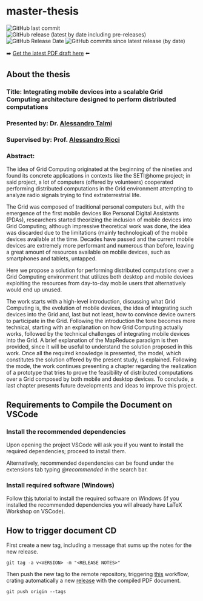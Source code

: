 # master-thesis
![GitHub last commit](https://img.shields.io/github/last-commit/Tale152/master-thesis)
![GitHub release (latest by date including pre-releases)](https://img.shields.io/github/v/release/Tale152/master-thesis?include_prereleases)
![GitHub Release Date](https://img.shields.io/github/release-date/Tale152/master-thesis)
![GitHub commits since latest release (by date)](https://img.shields.io/github/commits-since/Tale152/master-thesis/latest)

➡️ [Get the latest PDF draft here](https://github.com/Tale152/master-thesis/releases/latest) ⬅️

## About the thesis
### Title: __Integrating mobile devices into a scalable Grid Computing architecture designed to perform distributed computations__

### Presented by: Dr. [Alessandro Talmi](https://github.com/Tale152)

### Supervised by: Prof. [Alessandro Ricci](https://www.unibo.it/sitoweb/a.ricci)

### Abstract:
The idea of Grid Computing originated at the beginning of the nineties and found its concrete applications in contexts like the SETI@home project; in said project, a lot of computers (offered by volunteers) cooperated performing distributed computations in the Grid environment attempting to analyze radio signals trying to find extraterrestrial life.  

The Grid was composed of traditional personal computers but, with the emergence of the first mobile devices like Personal Digital Assistants (PDAs), researchers started theorizing the inclusion of mobile devices into Grid Computing; although impressive theoretical work was done, the idea was discarded due to the limitations (mainly technological) of the mobile devices available at the time. Decades have passed and the current mobile devices are extremely more performant and numerous than before, leaving a great amount of resources available on mobile devices, such as smartphones and tablets, untapped.  

Here we propose a solution for performing distributed computations over a Grid Computing environment that utilizes both desktop and mobile devices exploiting the resources from day-to-day mobile users that alternatively would end up unused.  

The work starts with a high-level introduction, discussing what Grid Computing is, the evolution of mobile devices, the idea of integrating such devices into the Grid and, last but not least, how to convince device owners to participate in the Grid. Following the introduction the tone becomes more technical, starting with an explanation on how Grid Computing actually works, followed by the technical challenges of integrating mobile devices into the Grid. A brief explanation of the MapReduce paradigm is then provided, since it will be useful to understand the solution proposed in this work. Once all the required knowledge is presented, the model, which constitutes the solution offered by the present study, is explained. Following the mode, the work continues presenting a chapter regarding the realization of a prototype that tries to prove the feasibility of distributed computations over a Grid composed by both mobile and desktop devices. To conclude, a last chapter presents future developments and ideas to improve this project.

## Requirements to Compile the Document on VSCode
### Install the recommended dependencies
Upon opening the project VSCode will ask you if you want to install the required dependencies; proceed to install them.  

Alternatively, recommended dependencies can be found under the extensions tab typing _@recommended_ in the search bar.

### Install required software (Windows)
Follow [this](https://www.youtube.com/watch?v=4lyHIQl4VM8) tutorial to install the required software on Windows (if you installed the recommended dependencies you will already have LaTeX Workshop on VSCode).

## How to trigger document CD
First create a new tag, including a message that sums up the notes for the new release.  
```console
git tag -a v<VERSION> -m "<RELEASE NOTES>" 
```
Then push the new tag to the remote repository, triggering [this](https://github.com/Tale152/master-thesis/blob/master/.github/workflows/compile-and-upload-latex.yml) workflow, crating automatically a new [release](https://github.com/Tale152/master-thesis/releases/latest) with the compiled PDF document.
```console
git push origin --tags
```
 